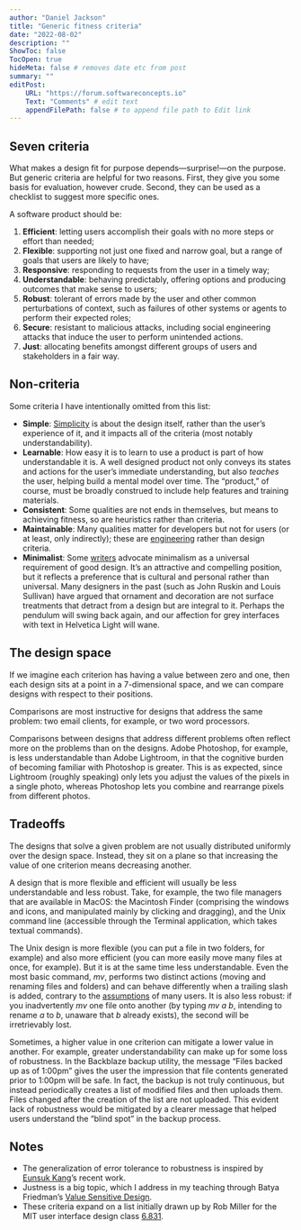 ```yaml
---
author: "Daniel Jackson"
title: "Generic fitness criteria"
date: "2022-08-02"
description: ""
ShowToc: false
TocOpen: true
hideMeta: false # removes date etc from post
summary: ""
editPost:
    URL: "https://forum.softwareconcepts.io"
    Text: "Comments" # edit text
    appendFilePath: false # to append file path to Edit link
---
```



## Seven criteria

What makes a design fit for purpose depends—surprise!—on the purpose. But generic criteria are helpful for two reasons. First, they give you some basis for evaluation, however crude. Second, they can be used as a checklist to suggest more specific ones. 

A software product should be:

1. **Efficient**: letting users accomplish their goals with no more steps or effort than needed;
2. **Flexible**: supporting not just one fixed and narrow goal, but a range of goals that users are likely to have;
3. **Responsive**: responding to requests from the user in a timely way;
4. **Understandable**: behaving predictably, offering options and producing outcomes that make sense to users;
5. **Robust**: tolerant of errors made by the user and other common perturbations of context, such as failures of other systems or agents to perform their expected roles;
6. **Secure**: resistant to malicious attacks, including social engineering attacks that induce the user to perform unintended actions.
7. **Just**: allocating benefits amongst different groups of users and stakeholders in a fair way.

## Non-criteria

Some criteria I have intentionally omitted from this list:

- **Simple**: [Simplicity](../simplicity) is about the design itself, rather than the user’s experience of it, and it impacts all of the criteria (most notably understandability).
- **Learnable**: How easy it is to learn to use a product is part of how understandable it is. A well designed product not only conveys its states and actions for the user’s immediate understanding, but also *teaches* the user, helping build a mental model over time. The “product,” of course, must be broadly construed to include help features and training materials.
- **Consistent**: Some qualities are not ends in themselves, but means to achieving fitness, so are heuristics rather than criteria.
- **Maintainable**: Many qualities matter for developers but not for users (or at least, only indirectly); these are [engineering](../design-vs-engineering) rather than design criteria.
- **Minimalist**: Some [writers](https://www.nngroup.com/articles/ten-usability-heuristics/) advocate minimalism as a universal requirement of good design. It’s an attractive and compelling position, but it reflects a preference that is cultural and personal rather than universal. Many designers in the past (such as John Ruskin and Louis Sullivan) have argued that ornament and decoration are not surface treatments that detract from a design but are integral to it. Perhaps the pendulum will swing back again, and our affection for grey interfaces with text in Helvetica Light will wane.

## The design space
If we imagine each criterion has having a value between zero and one, then each design sits at a point in a 7-dimensional space, and we can compare designs with respect to their positions.

Comparisons are most instructive for designs that address the same problem: two email clients, for example, or two word processors.

Comparisons between designs that address different problems often reflect more on the problems than on the designs. Adobe Photoshop, for example, is less understandable than Adobe Lightroom, in that the cognitive burden of becoming familiar with Photoshop is greater. This is as expected, since Lightroom (roughly speaking) only lets you adjust the values of the pixels in a single photo, whereas Photoshop lets you combine and rearrange pixels from different photos.

## Tradeoffs
The designs that solve a given problem are not usually distributed uniformly over the design space. Instead, they sit on a plane so that increasing the value of one criterion means decreasing another.

A design that is more flexible and efficient will usually be less understandable and less robust. Take, for example, the two file managers that are available in MacOS: the Macintosh Finder (comprising the windows and icons, and manipulated mainly by clicking and dragging), and the Unix command line (accessible through the Terminal application, which takes textual commands).

The Unix design is more flexible (you can put a file in two folders, for example) and also more efficient (you can more easily move many files at once, for example). But it is at the same time less understandable. Even the most basic command, *mv*, performs two distinct actions (moving and renaming files and folders) and can behave differently when a trailing slash is added, contrary to the [assumptions](https://stackoverflow.com/questions/18158248/should-i-put-trailing-slash-after-source-and-destination-when-copy-folders) of many users. It is also less robust: if you inadvertently *mv* one file onto another (by typing *mv a b*, intending to rename *a* to *b*, unaware that *b* already exists), the second will be irretrievably lost.

Sometimes, a higher value in one criterion can mitigate a lower value in another. For example, greater understandability can make up for some loss of robustness. In the Backblaze backup utility, the message “Files backed up as of 1:00pm” gives the user the impression that file contents generated prior to 1:00pm will be safe. In fact, the backup is not truly continuous, but instead periodically creates a list of modified files and then uploads them. Files changed after the creation of the list are not uploaded. This evident lack of robustness would be mitigated by a clearer message that helped users understand the “blind spot” in the backup process.

## Notes
- The generalization of error tolerance to robustness is inspired by [Eunsuk Kang](https://eskang.github.io)’s recent work.
- Justness is a big topic, which I address in my teaching through Batya Friedman’s [Value Sensitive Design](https://vsdesign.org).
- These criteria expand on a list initially drawn up by Rob Miller for the MIT user interface design class [6.831](https://ocw.mit.edu/courses/6-831-user-interface-design-and-implementation-spring-2011/).